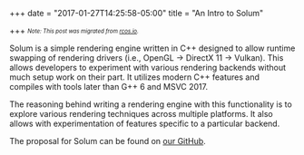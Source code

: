 +++
date = "2017-01-27T14:25:58-05:00"
title = "An Intro to Solum"

+++
<sub><sup>*Note: This post was migrated from [rcos.io](https://rcos.io/projects/polaritech/solum/blog).*<sup><sub>

Solum is a simple rendering engine written in C++ designed to allow runtime swapping of rendering drivers (i.e., OpenGL → DirectX 11 → Vulkan). This allows developers to experiment with various rendering backends without much setup work on their part. It utilizes modern C++ features and compiles with tools later than G++ 6 and MSVC 2017.

The reasoning behind writing a rendering engine with this functionality is to explore various rendering techniques across multiple platforms. It also allows with experimentation of features specific to a particular backend.

The proposal for Solum can be found on [our GitHub](https://github.com/Polaritech/Solum/blob/master/Documentation/Proposals/RCOS-Spring2017.md).
